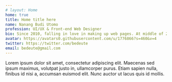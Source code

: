 ```yaml
---
# layout: Home
home: true
title: Home title here
name: Nanang Budi Utomo
profession: UI/UX & Front-end Web Designer
bio: Since 2010, falling in love in making up web pages. At middle of 2013, getting deep into front-end developing. End up with I call it Front-end Designer. Love to typing on mechanical keyboards. And yes, I'm a human
avatar: https://avatars0.githubusercontent.com/u/1776866?s=460&v=4
twitter: https://twitter.com/bedeute
email: bedeute@gmail.com
---
```

Lorem ipsum dolor sit amet, consectetur adipiscing elit. Maecenas sed ipsum maximus, volutpat justo in, ullamcorper purus. Etiam sapien nulla, finibus id nisi a, accumsan euismod elit. Nunc auctor ut lacus quis id mollis.

<script>
import { Tweet } from 'vue-tweet-embed/dist'

export default {
    components: {Tweet}
}
</script>